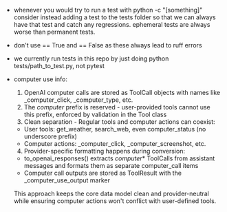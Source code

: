 - whenever you would try to run a test with python -c "[something]" consider instead adding a test to the tests folder so that we can always have that test and catch any regressions. ephemeral tests are always worse than permanent tests.
- don't use == True and == False as these always lead to ruff errors
- we currently run tests in this repo by just doing python tests/path_to_test.py, not pytest
- computer use info:

  1. OpenAI computer calls are stored as ToolCall objects with
  names like _computer_click, _computer_type, etc.
  2. The _computer_ prefix is reserved - user-provided
  tools cannot use this prefix, enforced by validation in
   the Tool class
  3. Clean separation - Regular tools and computer
  actions can coexist:
    - User tools: get_weather, search_web, even
  computer_status (no underscore prefix)
    - Computer actions: _computer_click,
  _computer_screenshot, etc.
  4. Provider-specific formatting happens during
  conversion:
    - to_openai_responses() extracts _computer_*
  ToolCalls from assistant messages and formats them as
  separate computer_call items
    - Computer call outputs are stored as ToolResult with
   the _computer_use_output marker

  This approach keeps the core data model clean and
  provider-neutral while ensuring computer actions won't
  conflict with user-defined tools.
